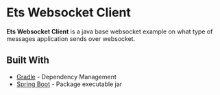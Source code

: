 #  Ets Websocket Client

**Ets Websocket Client** is a java base websocket example on what type of messages application sends over websocket.




## Built With
* [Gradle](https://gradle.org/) - Dependency Management
* [Spring Boot](https://projects.spring.io/spring-boot) - Package executable jar

